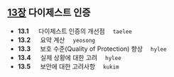 ## [13장](./13_Digest_Authentication.md) 다이제스트 인증
- __13.1__ 　 다이제스트 인증의 개선점　 `taelee`
- __13.2__ 　 요약 계산　 `yeosong`
- __13.3__ 　 보호 수준(Quality of Protection) 향상　 `hylee`
- __13.4__ 　 실제 상황에 대한 고려　 `hylee`
- __13.5__ 　 보안에 대한 고려사항　 `kukim`
